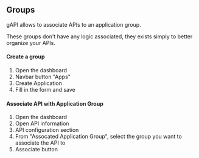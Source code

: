 ## Groups

gAPI allows to associate APIs to an application group. 

These groups don't have any logic associated, they exists simply to better organize your APIs.

#### Create a group

1. Open the dashboard
2. Navbar button "Apps"
3. Create Application
4. Fill in the form and save

#### Associate API with Application Group

1. Open the dashboard
2. Open API information
3. API configuration section
4. From "Assocated Application Group", select the group you want to associate the API to
5. Associate button